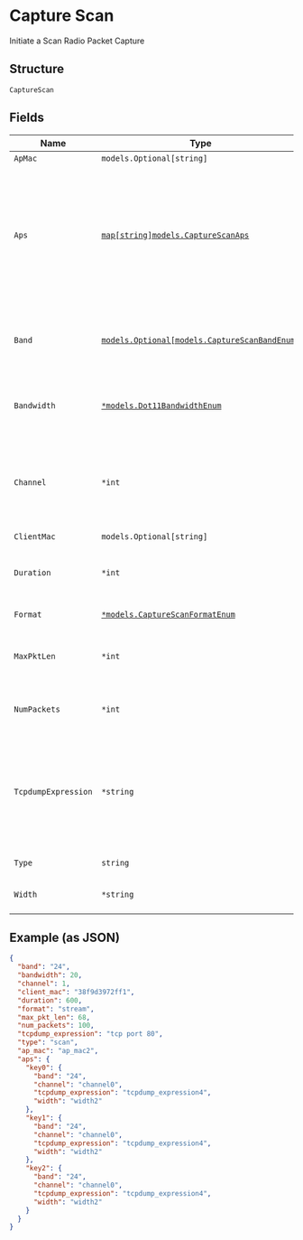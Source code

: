
# Capture Scan

Initiate a Scan Radio Packet Capture

## Structure

`CaptureScan`

## Fields

| Name | Type | Tags | Description |
|  --- | --- | --- | --- |
| `ApMac` | `models.Optional[string]` | Optional | filter by ap_mac |
| `Aps` | [`map[string]models.CaptureScanAps`](../../doc/models/capture-scan-aps.md) | Optional | dictionary key is AP mac and value is a dictionary which contains key “band”, “bandwidth”, “channel” and “tcpdump_expression”. In case keys are missed we will take parent value if parent values are not set we will use default value |
| `Band` | [`models.Optional[models.CaptureScanBandEnum]`](../../doc/models/capture-scan-band-enum.md) | Optional | Only Single value allowed, default value gets applied when user provides wrong values. enum: `24`, `5`, `6`<br>**Default**: `"5"` |
| `Bandwidth` | [`*models.Dot11BandwidthEnum`](../../doc/models/dot-11-bandwidth-enum.md) | Optional | channel width for the band.enum: `20`, `40`, `80` (only applicable for band_5 and band_6), `160` (only for band_6) |
| `Channel` | `*int` | Optional | specify the channel value where scan PCAP has to be started, default value gets applied when user provides wrong values<br>**Default**: `1` |
| `ClientMac` | `models.Optional[string]` | Optional | filter by client mac |
| `Duration` | `*int` | Optional | duration of the capture, in seconds<br>**Default**: `600`<br>**Constraints**: `>= 0`, `<= 86400` |
| `Format` | [`*models.CaptureScanFormatEnum`](../../doc/models/capture-scan-format-enum.md) | Optional | enum: `pcap`, `stream`<br>**Default**: `"pcap"` |
| `MaxPktLen` | `*int` | Optional | max_len of each packet to capture<br>**Default**: `512`<br>**Constraints**: `>= 0`, `<= 2048` |
| `NumPackets` | `*int` | Optional | number of packets to capture, 0 for unlimited<br>**Default**: `1024` |
| `TcpdumpExpression` | `*string` | Optional | tcpdump expression, port specific if specified under ports dict, otherwise applicable across ports if specified at top level of payload. Port specific value overrides top level value when both exist. |
| `Type` | `string` | Required, Constant | enum: `scan`<br>**Default**: `"scan"` |
| `Width` | `*string` | Optional | specify the bandwidth value with respect to the channel. |

## Example (as JSON)

```json
{
  "band": "24",
  "bandwidth": 20,
  "channel": 1,
  "client_mac": "38f9d3972ff1",
  "duration": 600,
  "format": "stream",
  "max_pkt_len": 68,
  "num_packets": 100,
  "tcpdump_expression": "tcp port 80",
  "type": "scan",
  "ap_mac": "ap_mac2",
  "aps": {
    "key0": {
      "band": "24",
      "channel": "channel0",
      "tcpdump_expression": "tcpdump_expression4",
      "width": "width2"
    },
    "key1": {
      "band": "24",
      "channel": "channel0",
      "tcpdump_expression": "tcpdump_expression4",
      "width": "width2"
    },
    "key2": {
      "band": "24",
      "channel": "channel0",
      "tcpdump_expression": "tcpdump_expression4",
      "width": "width2"
    }
  }
}
```

